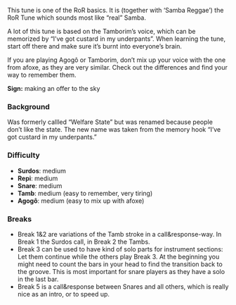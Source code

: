 This tune is one of the RoR basics. It is (together with ‘Samba Reggae’) the RoR Tune which sounds most like “real” Samba.

A lot of this tune is based on the Tamborim’s voice, which can be memorized by “I’ve got custard in my underpants”.
When learning the tune, start off there and make sure it’s burnt into everyone’s brain.

If you are playing Agogô or Tamborim, don’t mix up your voice with the one from afoxe, as they are very similar. Check
out the differences and find your way to remember them.

**Sign:** making an offer to the sky

### Background

Was formerly callled “Welfare State” but was renamed because people don’t like the state. The new name was taken from
the memory hook “I’ve got custard in my underpants.”

### Difficulty

* **Surdos**: medium
* **Repi**: medium
* **Snare**: medium
* **Tamb**: medium (easy to remember, very tiring)
* **Agogô**: medium (easy to mix up with afoxe)

### Breaks

* Break 1&2 are variations of the Tamb stroke in a call&response-way. In Break 1 the Surdos call, in Break 2 the Tambs.
* Break 3 can be used to have kind of solo parts for instrument sections: Let them continue while the others play Break 3.
  At the beginning you might need to count the bars in your head to find the transition back to the groove. This is most
  important for snare players as they have a solo in the last bar.
* Break 5 is a call&response between Snares and all others, which is really nice as an intro, or to speed up.